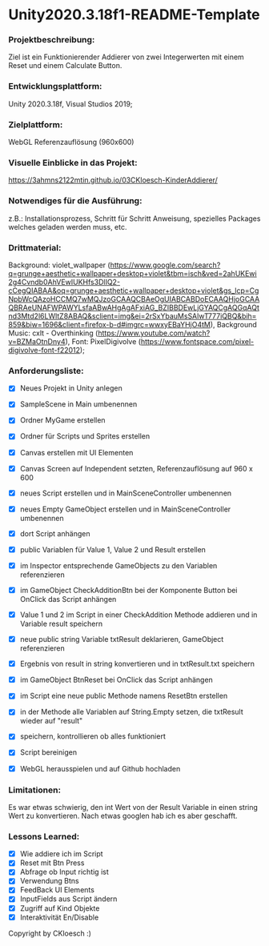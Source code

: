 # Unity2020.3.18f1-README-Template

### Projektbeschreibung: 
Ziel ist ein Funktionierender Addierer von zwei Integerwerten mit einem Reset und einem Calculate Button.

### Entwicklungsplattform: 
Unity 2020.3.18f, 
Visual Studios 2019;

### Zielplattform: 
WebGL Referenzauflösung (960x600) 

### Visuelle Einblicke in das Projekt: 
https://3ahmns2122mtin.github.io/03CKloesch-KinderAddierer/

### Notwendiges für die Ausführung: 
z.B.: Installationsprozess, Schritt für Schritt Anweisung, spezielles Packages welches geladen werden muss, etc.  

### Drittmaterial: 
Background: violet_wallpaper (https://www.google.com/search?q=grunge+aesthetic+wallpaper+desktop+violet&tbm=isch&ved=2ahUKEwi2g4Cvndb0AhVEwIUKHfs3DlIQ2-cCegQIABAA&oq=grunge+aesthetic+wallpaper+desktop+violet&gs_lcp=CgNpbWcQAzoHCCMQ7wMQJzoGCAAQCBAeOgUIABCABDoECAAQHjoGCAAQBRAeUNAFWPAWYLsfaABwAHgAgAFxiAG_BZIBBDEwLjGYAQCgAQGqAQtnd3Mtd2l6LWltZ8ABAQ&sclient=img&ei=2rSxYbauMsSAlwT777iQBQ&bih=859&biw=1696&client=firefox-b-d#imgrc=wwxyEBaYHjO4tM), 
Background Music: cxlt - Overthinking (https://www.youtube.com/watch?v=BZMaOtnDny4), 
Font: PixelDigivolve (https://www.fontspace.com/pixel-digivolve-font-f22012);

### Anforderungsliste:  
- [x] Neues Projekt in Unity anlegen
- [x] SampleScene in Main umbenennen
- [x] Ordner MyGame erstellen
- [x] Ordner für Scripts und Sprites erstellen
- [x] Canvas erstellen mit UI Elementen
- [x] Canvas Screen auf Independent setzten, Referenzauflösung auf 960 x 600
- [x] neues Script erstellen und in MainSceneController umbenennen
- [x] neues Empty GameObject erstellen und in MainSceneController umbenennen
- [x] dort Script anhängen
- [x] public Variablen für Value 1, Value 2 und Result erstellen 
- [x] im Inspector entsprechende GameObjects zu den Variablen referenzieren
- [x] im GameObject CheckAdditionBtn bei der Komponente Button bei OnClick das Script anhängen
- [x] Value 1 und 2 im Script in einer CheckAddition Methode addieren und in Variable result speichern
- [x] neue public string Variable txtResult deklarieren, GameObject referenzieren
- [x] Ergebnis von result in string konvertieren und in txtResult.txt speichern
- [x] im GameObject BtnReset bei OnClick das Script anhängen
- [x] im Script eine neue public Methode namens ResetBtn erstellen
- [x] in der Methode alle Variablen auf String.Empty setzen, die txtResult wieder auf "result"
- [x] speichern, kontrollieren ob alles funktioniert
- [x] Script bereinigen
- [x] WebGL herausspielen und auf Github hochladen


### Limitationen:
Es war etwas schwierig, den int Wert von der Result Variable in einen string Wert zu konvertieren. Nach etwas googlen hab ich es aber geschafft.

### Lessons Learned:
- [x] Wie addiere ich im Script
- [x] Reset mit Btn Press
- [x] Abfrage ob Input richtig ist
- [x] Verwendung Btns
- [x] FeedBack UI Elements
- [x] InputFields aus Script ändern
- [x] Zugriff auf Kind Objekte
- [x] Interaktivität En/Disable

Copyright by CKloesch :)
